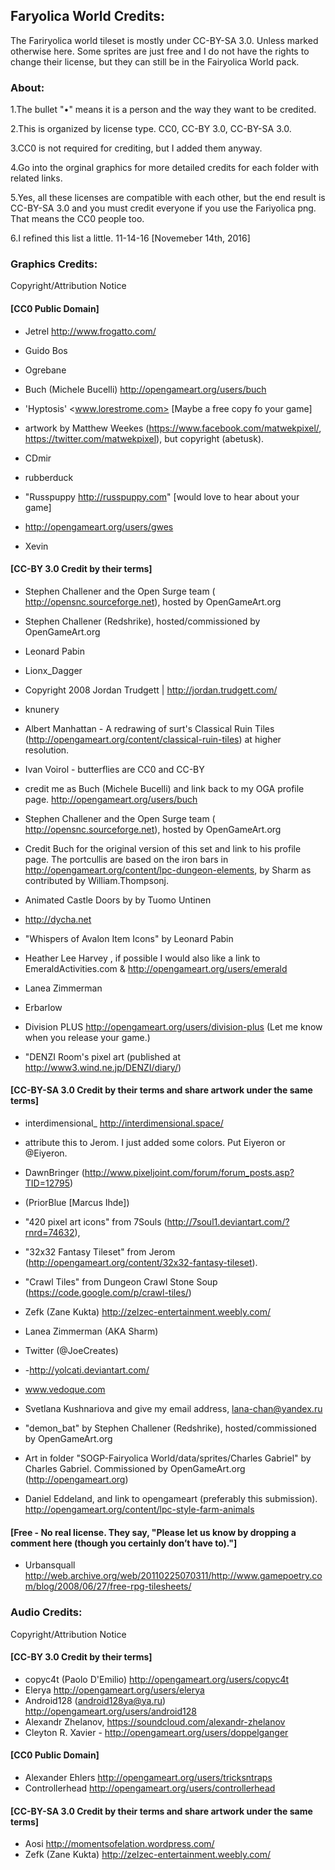 ## Faryolica World Credits:

The Fariryolica world tileset is mostly under CC-BY-SA 3.0. Unless marked otherwise here. Some sprites are just free and I do not have the rights to change their license, but they can still be in the Fairyolica World pack.

### About:

1.The bullet "•" means it is a person and the way they want to be credited.

2.This is organized by license type. CC0, CC-BY 3.0, CC-BY-SA 3.0.

3.CC0 is not required for crediting, but I added them anyway.

4.Go into the orginal graphics for more detailed credits for each folder with related links.

5.Yes, all these licenses are compatible with each other, but the end result is CC-BY-SA 3.0 and you must credit everyone if you use the Fariyolica png. That means the CC0 people too.

6.I refined this list a little. 11-14-16 [Novemeber 14th, 2016]

### Graphics Credits:

Copyright/Attribution Notice

#### [CC0 Public Domain]

- Jetrel <http://www.frogatto.com/>

- Guido Bos

- Ogrebane

- Buch (Michele Bucelli) <http://opengameart.org/users/buch>

- 'Hyptosis' <www.lorestrome.com> [Maybe a free copy fo your game]

- artwork by Matthew Weekes (https://www.facebook.com/matwekpixel/, https://twitter.com/matwekpixel), but copyright (abetusk).

- CDmir

- rubberduck

- "Russpuppy http://russpuppy.com" [would love to hear about your game]

- http://opengameart.org/users/gwes

- Xevin


#### [CC-BY 3.0 Credit by their terms]

- Stephen Challener and the Open Surge team ( http://opensnc.sourceforge.net), hosted by OpenGameArt.org

- Stephen Challener (Redshrike), hosted/commissioned by OpenGameArt.org

- Leonard Pabin

- Lionx_Dagger

- Copyright 2008 Jordan Trudgett | http://jordan.trudgett.com/

- knunery

- Albert Manhattan - A redrawing of surt's Classical Ruin Tiles (http://opengameart.org/content/classical-ruin-tiles) at higher resolution.

- Ivan Voirol - butterflies are CC0 and CC-BY

- credit me as Buch (Michele Bucelli) and link back to my OGA profile page. <http://opengameart.org/users/buch>

- Stephen Challener and the Open Surge team ( http://opensnc.sourceforge.net), hosted by OpenGameArt.org

- Credit Buch for the original version of this set and link to his profile page. The portcullis are based on the iron bars in http://opengameart.org/content/lpc-dungeon-elements, by Sharm as contributed by William.Thompsonj.

- Animated Castle Doors by by Tuomo Untinen

- http://dycha.net

- "Whispers of Avalon Item Icons" by Leonard Pabin

- Heather Lee Harvey , if possible I would also like a link to EmeraldActivities.com & http://opengameart.org/users/emerald

- Lanea Zimmerman

- Erbarlow

- Division PLUS <http://opengameart.org/users/division-plus> (Let me know when you release your game.)

- "DENZI Room's pixel art (published at http://www3.wind.ne.jp/DENZI/diary/)


#### [CC-BY-SA 3.0 Credit by their terms and share artwork under the same terms]

- interdimensional_ <http://interdimensional.space/>

- attribute this to Jerom. I just added some colors. Put Eiyeron or @Eiyeron.

- DawnBringer (http://www.pixeljoint.com/forum/forum_posts.asp?TID=12795)

- (PriorBlue [Marcus Ihde])

- "420 pixel art icons" from 7Souls (http://7soul1.deviantart.com/?rnrd=74632),

- "32x32 Fantasy Tileset" from Jerom (http://opengameart.org/content/32x32-fantasy-tileset).

- "Crawl Tiles" from Dungeon Crawl Stone Soup (https://code.google.com/p/crawl-tiles/)

- Zefk (Zane Kukta) <http://zelzec-entertainment.weebly.com/>

- Lanea Zimmerman (AKA Sharm)

- Twitter (@JoeCreates)

- -http://yolcati.deviantart.com/

- www.vedoque.com

- Svetlana Kushnariova and give my email address, lana-chan@yandex.ru

- "demon_bat" by Stephen Challener (Redshrike), hosted/commissioned by OpenGameArt.org

- Art in folder "SOGP-Fairyolica World/data/sprites/Charles Gabriel" by Charles Gabriel. Commissioned by OpenGameArt.org (http://opengameart.org)

- Daniel Eddeland, and link to opengameart (preferably this submission). <http://opengameart.org/content/lpc-style-farm-animals>

#### [Free - No real license. They say, "Please let us know by dropping a comment here (though you certainly don’t have to)."]

- Urbansquall <http://web.archive.org/web/20110225070311/http://www.gamepoetry.com/blog/2008/06/27/free-rpg-tilesheets/>

### Audio Credits:

Copyright/Attribution Notice

#### [CC-BY 3.0 Credit by their terms]

- copyc4t (Paolo D'Emilio) <http://opengameart.org/users/copyc4t>
- Elerya <http://opengameart.org/users/elerya>
- Android128 (android128ya@ya.ru) <http://opengameart.org/users/android128>
- Alexandr Zhelanov, https://soundcloud.com/alexandr-zhelanov
- Cleyton R. Xavier - http://opengameart.org/users/doppelganger

#### [CC0 Public Domain]

- Alexander Ehlers <http://opengameart.org/users/tricksntraps>
- Controllerhead <http://opengameart.org/users/controllerhead>

#### [CC-BY-SA 3.0 Credit by their terms and share artwork under the same terms]

- Aosi <http://momentsofelation.wordpress.com/>
- Zefk (Zane Kukta) <http://zelzec-entertainment.weebly.com/>


